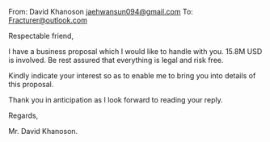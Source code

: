 From: David Khanoson <jaehwansun094@gmail.com>
To: Fracturer@outlook.com

Respectable friend,

I have a business proposal which I would like to handle with you.
15.8M USD is involved. Be rest assured that everything is legal and risk free.

Kindly indicate your interest so as to enable me to bring you into details of this proposal.

Thank you in anticipation as I look forward to reading your reply.

Regards,

Mr. David Khanoson.
